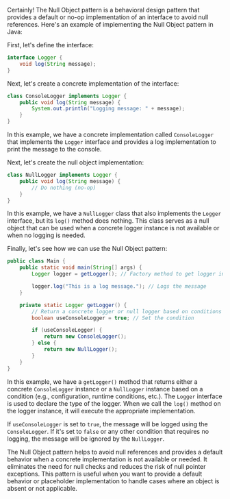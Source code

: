 Certainly! The Null Object pattern is a behavioral design pattern that provides a default or no-op implementation of an interface to avoid null references. Here's an example of implementing the Null Object pattern in Java:

First, let's define the interface:

```java
interface Logger {
    void log(String message);
}
```

Next, let's create a concrete implementation of the interface:

```java
class ConsoleLogger implements Logger {
    public void log(String message) {
        System.out.println("Logging message: " + message);
    }
}
```

In this example, we have a concrete implementation called `ConsoleLogger` that implements the `Logger` interface and provides a log implementation to print the message to the console.

Next, let's create the null object implementation:

```java
class NullLogger implements Logger {
    public void log(String message) {
        // Do nothing (no-op)
    }
}
```

In this example, we have a `NullLogger` class that also implements the `Logger` interface, but its `log()` method does nothing. This class serves as a null object that can be used when a concrete logger instance is not available or when no logging is needed.

Finally, let's see how we can use the Null Object pattern:

```java
public class Main {
    public static void main(String[] args) {
        Logger logger = getLogger(); // Factory method to get logger instance

        logger.log("This is a log message."); // Logs the message
    }

    private static Logger getLogger() {
        // Return a concrete logger or null logger based on conditions
        boolean useConsoleLogger = true; // Set the condition

        if (useConsoleLogger) {
            return new ConsoleLogger();
        } else {
            return new NullLogger();
        }
    }
}
```

In this example, we have a `getLogger()` method that returns either a concrete `ConsoleLogger` instance or a `NullLogger` instance based on a condition (e.g., configuration, runtime conditions, etc.). The `Logger` interface is used to declare the type of the logger. When we call the `log()` method on the logger instance, it will execute the appropriate implementation.

If `useConsoleLogger` is set to `true`, the message will be logged using the `ConsoleLogger`. If it's set to `false` or any other condition that requires no logging, the message will be ignored by the `NullLogger`.

The Null Object pattern helps to avoid null references and provides a default behavior when a concrete implementation is not available or needed. It eliminates the need for null checks and reduces the risk of null pointer exceptions. This pattern is useful when you want to provide a default behavior or placeholder implementation to handle cases where an object is absent or not applicable.